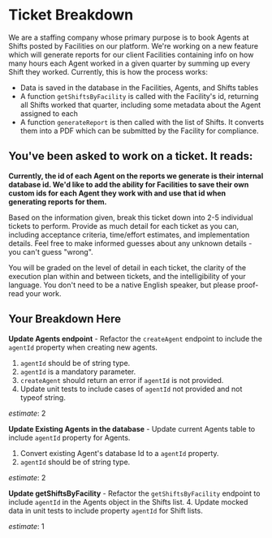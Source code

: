 # Ticket Breakdown
We are a staffing company whose primary purpose is to book Agents at Shifts posted by Facilities on our platform. We're working on a new feature which will generate reports for our client Facilities containing info on how many hours each Agent worked in a given quarter by summing up every Shift they worked. Currently, this is how the process works:

- Data is saved in the database in the Facilities, Agents, and Shifts tables
- A function `getShiftsByFacility` is called with the Facility's id, returning all Shifts worked that quarter, including some metadata about the Agent assigned to each
- A function `generateReport` is then called with the list of Shifts. It converts them into a PDF which can be submitted by the Facility for compliance.

## You've been asked to work on a ticket. It reads:

**Currently, the id of each Agent on the reports we generate is their internal database id. We'd like to add the ability for Facilities to save their own custom ids for each Agent they work with and use that id when generating reports for them.**


Based on the information given, break this ticket down into 2-5 individual tickets to perform. Provide as much detail for each ticket as you can, including acceptance criteria, time/effort estimates, and implementation details. Feel free to make informed guesses about any unknown details - you can't guess "wrong".


You will be graded on the level of detail in each ticket, the clarity of the execution plan within and between tickets, and the intelligibility of your language. You don't need to be a native English speaker, but please proof-read your work.

## Your Breakdown Here
**Update Agents endpoint** - Refactor the `createAgent` endpoint to include the `agentId` property when creating new agents.
1. `agentId` should be of string type.
2. `agentId` is a mandatory parameter.
3. `createAgent` should return an error if `agentId` is not provided.
4. Update unit tests to include cases of `agentId` not provided and not typeof string.

_estimate_: 2

**Update Existing Agents in the database** - Update current Agents table to include `agentId` property for Agents.
1. Convert existing Agent's database Id to a `agentId` property.
2. `agentId` should be of string type.

_estimate_: 2

**Update getShiftsByFacility** - Refactor the `getShiftsByFacility` endpoint to include `agentId` in the Agents object in the Shifts list.
4. Update mocked data in unit tests to include property `agentId` for Shift lists.

_estimate_: 1